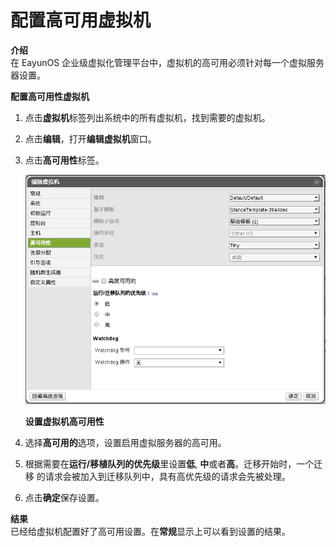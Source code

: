 # 配置高可用虚拟机

**介绍**<br/>
在 EayunOS 企业级虚拟化管理平台中，虚拟机的高可用必须针对每一个虚拟服务器设置。


**配置高可用性虚拟机**

1. 点击**虚拟机**标签列出系统中的所有虚拟机，找到需要的虚拟机。

2. 点击**编辑**，打开**编辑虚拟机**窗口。

3. 点击**高可用性**标签。

   ![](../images/vm-ha-setting.png)

   **设置虚拟机高可用性**

4. 选择**高可用的**选项，设置启用虚拟服务器的高可用。

5. 根据需要在**运行/移植队列的优先级**里设置**低**, **中**或者**高**。迁移开始时，一个迁移
的请求会被加入到迁移队列中，具有高优先级的请求会先被处理。

6. 点击**确定**保存设置。

**结果**<br/>
已经给虚拟机配置好了高可用设置。在**常规**显示上可以看到设置的结果。

